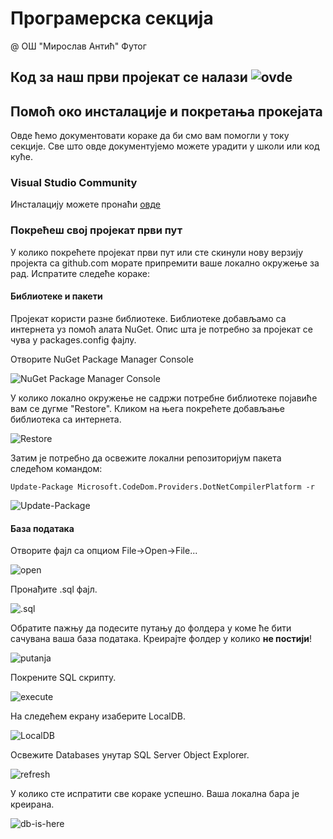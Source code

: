 # Програмерска секција
@ ОШ "Мирослав Антић" Футог

## Код за наш први пројекат се налази ![ovde](https://github.com/chedadsp/biblioteka/)

## Помоћ око инсталације и покретања прокејата
Овде ћемо документовати кораке да би смо вам помогли у току секције. Све што овде документујемо можете урадити у школи или код куће.

### Visual Studio Community

Инсталацију можете пронаћи [овде](https://visualstudio.microsoft.com/vs/community/)

### Покрећеш свој пројекат први пут
У колико покрећете пројекат први пут или сте скинули нову верзију пројекта са github.com морате припремити ваше локално окружење за рад. 
Испратите следеће кораке:

#### Библиотеке и пакети
Пројекат користи разне библиотеке. Библиотеке добављамо са интернета уз помоћ алата NuGet. Опис шта је потребно за пројекат се чува у packages.config фајлу. 

Отворите NuGet Package Manager Console

![NuGet Package Manager Console](/img/nuget-img1.png)

У колико локално окружење не садржи потребне библиотеке појавиће вам се дугме "Restore". Кликом на њега покрећете добављање библиотека са интернета.

![Restore](/img/nuget-img2.png)

Затим је потребно да освежите локални репозиторијум пакета следећом командом:

```
Update-Package Microsoft.CodeDom.Providers.DotNetCompilerPlatform -r
```

![Update-Package](/img/nuget-img3.png)

#### База података

Отворите фајл са опциом File->Open->File...

![open](/img/db-01.png)

Пронађите .sql фајл.

![.sql](/img/db-02.png)

Обратите пажњу да подесите путању до фолдера у коме ће бити сачувана ваша база података. Креирајте фолдер у колико **не постији**!

![putanja](/img/db-03.png)

Покрените SQL скрипту.

![execute](/img/db-04.png)

На следећем екрану изаберите LocalDB.

![LocalDB](/img/db-05.png)

Освежите Databases унутар SQL Server Object Explorer.

![refresh](/img/db-06.png)

У колико сте испратити све кораке успешно. Ваша локална бара је креирана.

![db-is-here](/img/db-07.png)

